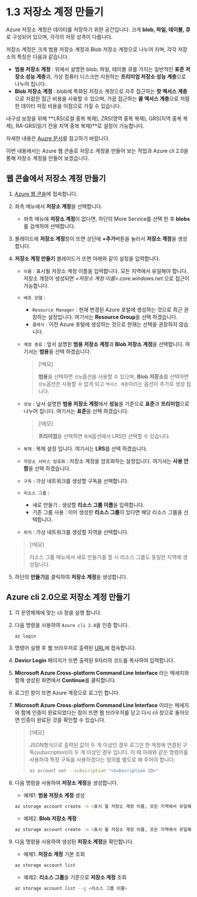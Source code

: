 # 1.3 저장소 계정 만들기
Azure 저장소 계정은 데이터를 저장하기 위한 공간입니다. 크게 **blob, 파일, 테이블, 큐**로 구성되어 있으며, 각각의 저장 성격이 다릅니다.

저장소 계정은 크게 범용 저장소 계정과 Blob 저장소 계정으로 나누어 지며, 각각 저장소의 특징은 다음과 같습니다.
- **범용 저장소 계정** : 위에서 설명한 blob, 파일, 테이블 큐를 가지는 일반적인 **표준 저장소 성능 계층**과, 가상 컴퓨터 디스크만 지원하는 **프리미엄 저장소 성능 계층**으로 나누어 집니다.
- **Blob 저장소 계정** : blob에 특화된 저장소 계정으로 자주 접근하는 **핫 엑서스 계층**으로 저렴한 접근 비용을 사용할 수 있으며, 가끔 접근하는 **쿨 엑서스 계층**으로 저렴한 데이터 저장 비용을 이점으로 가질 수 있습니다.

내구성 보장을 위해 **LRS(로컬 중복 복제), ZRS(영역 중복 복제), GRS(지역 중복 복제), RA-GRS(읽기 전용 지역 중복 복제)**로 설정이 가능합니다.

자세한 내용은 [Auzre 문서](https://docs.microsoft.com/ko-kr/azure/storage/storage-introduction)를 참고하기 바랍니다.

이번 내용에서는 Azure 웹 콘솔로 저장소 계정을 만들어 보는 작업과 Azure cli 2.0을 통해 저장소 계정을 만들어 보겠습니다.

## 웹 콘솔에서 저장소 계정 만들기
1. [Azure 웹 콘솔](https://portal.azure.com)에 접속합니다.

2. 좌측 메뉴에서 **저장소 계정**을 선택합니다.
    - 좌측 메뉴에 **저장소 계정**이 없다면, 하단의 More Service를 선택 한 후 **blobs**를 검색하여 선택합니다.

3. 블레이드에 **저장소 계정**창이 뜨면 상단에 **+추가**버튼을 눌러서 **저장소 계정**을 생성합니다.

4. **저장소 계정 만들기** 블레이드가 뜨면 아래와 같이 설정을 입력합니다.
    - `이름` : 표시될 저장소 계정 이름을 입력합니다. 모든 지역에서 유일해야 합니다. 저장소 계정이 생성되면 *<저장소 계정 이름>.core.windows.net* 으로 접근이 가능합니다.
    - `배포 모델` : 
        - `Resource Manager` : 현재 변경된 Azure 포털에 생성하는 것으로 최근 권장하는 설정입니다. 여기서는 **Resource Group**을 선택 하겠습니다.
        - `클래식` : 이전 Azure 포털에 생성하는 것으로 현재는 선택을 권장하지 않습니다.
    - `계정 종류` : 앞서 설명한 **범용 저장소 계정**과 **Blob 저장소 계정**을 선택합니다. 여기서는 **범용**을 선택 하겠습니다.
    
        > [!메모]
        >
        > **범용**을 선택하면 `성능`옵션을 사용할 수 있으며, **Blob 저장소**를 선택하면 `성능`옵션은 사용할 수 없게 되고 `액서스 계층`이라는 옵션이 추가로 생성 됩니다.

    - `성능` : 낲서 설명한 **범용 저장소 계정**에서 **성능**을 기준으로 **표준**과 **프리미엄**으로 나누어 집니다. 여기서는 **표준**을 선택 하겠습니다.
    
        > [!메모]
        >
        > **프리미엄**을 선택하면 `복제`옵션에서 LRS만 선택할 수 있습니다.

    - `복제` : 복제 설정 입니다. 여기서는 **LRS**를 선택 하겠습니다.
    - `저장소 서비스 암호화` : 저장소 계정을 암호화하는 설정입니다. 여기서는 **사용 안 함**을 선택 하겠습니다.
    - `구독` : 가상 네트워크를 생성할 구독을 선택합니다.
    - `리소스 그룹` :
        - 새로 만들기 : 생성할 **리소스 그룹 이름**을 입력합니다.
        - 기존 그룹 사용 : 이미 생성한 **리소스 그룹**이 있다면 해당 리소스 그룹을 선택합니다.
    - `위치` : 가상 네트워크를 생성할 지역을 선택합니다. 
    > [!메모]
    >
    > 리소스 그룹 메뉴에서 새로 만들기를 할 시 리소스 그룹도 동일한 지역에 생성됩니다.

5. 하단의 **만들기**를 클릭하여 **저장소 계정**을 생성합니다.

## Azure cli 2.0으로 저장소 계정 만들기
1. 각 운영체제에 맞는 cli 창을 실행 합니다.

2. 다음 명령을 사용하여 `Azure cli 2.0`을 인증 합니다.
    ```bash
    az login
    ```

3. 명령어 실행 후 웹 브라우저로 출력된 [URL](https://aka.ms/devicelogin)에 접속합니다.

4. **Devicr Login** 페이지가 뜨면 출력된 9자리의 코드를 복사하여 입력합니다.

5. **Microsoft Azure Cross-platform Command Line Interface** 라는 메세지와 함께 생성된 화면에서 **Continue**를 클릭합니다.

6. 로그인 창이 뜨면 Azure 계정으로 로그인 합니다.

7. **Microsoft Azure Cross-platform Command Line Interface** 이라는 메세지와 함께 인증이 완료되었다는 창이 뜨면 웹 브라우저를 닫고 다시 cli 창으로 돌아오면 인증이 완료된 것을 확인할 수 있습니다.
    > [!메모]
    >
    > JSON형식으로 출력된 값이 두 개 이상인 경우 로그인 한 계정에 연결된 구독(subscription)이 두 개 이상인 경우 입니다. 이 때 아래와 같은 명령어를 사용하여 특정 구독을 사용하겠다는 정의를 별도로 해 주어야 합니다.
    > ```bash
    > az account set --subscription "<Subscription ID>"
    > ```

8. 다음 명령을 사용하여 **저장소 계정**을 생성합니다.
    - 예제1: **범용 저장소 계정** 생성
    ```bash
    az storage account create -n <표시 될 저장소 계정 이름, 모든 지역에서 유일해야 함> -g <리소스 그룹 이름> --sku <Premium_LRS, Standard_GRS, Standard_LRS, Standard_RAGRS, Standard_ZRS 중 하나> -l <저장소 계정을 생성할 지역>
    ```

    - 예제2: **Blob 저장소 계정**
    ```bash
    az storage account create -n <표시 될 저장소 계정 이름, 모든 지역에서 유일해야 함> -g <리소스 그룹 이름> --sku <Standard_GRS, Standard_LRS, Standard_RAGRS 중 하나> --kind BlobStorage --access-tier <Cool 또는 Hot> -l <저장소 계정을 생성할 지역>
    ```

9. 다음 명령을 사용하여 생성된 **저장소 계정**을 확인합니다.
    - 예제1: **저장소 계정** 기본 조회
    ```bash
    az storage account list
    ```

    - 예제2: **리소스 그룹**을 기준으로 **저장소 계정** 조회
    ```bash
    az storage account list --g <리소스 그룹 이름>
    ```